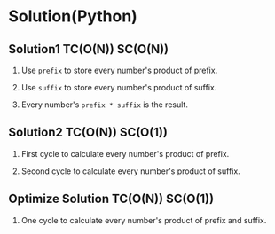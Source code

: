 # Solution(Python)

## Solution1 TC(O(N)) SC(O(N))

1. Use `prefix` to store every number's product of prefix.

2. Use `suffix` to store every number's product of suffix.

3. Every number's `prefix * suffix` is the result.


## Solution2 TC(O(N)) SC(O(1))

1. First cycle to calculate every number's product of prefix.

2. Second cycle to calculate every number's product of suffix.

## Optimize Solution TC(O(N)) SC(O(1))

1. One cycle to calculate every number's product of prefix and suffix.